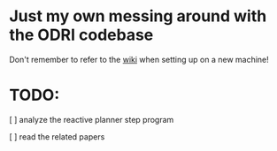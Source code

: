 # Just my own messing around with the ODRI codebase

Don't remember to refer to the [wiki](https://github.com/machines-in-motion/machines-in-motion.github.io/wiki) when setting up on a new machine!

# TODO:
[ ] analyze the reactive planner step program

[ ] read the related papers
